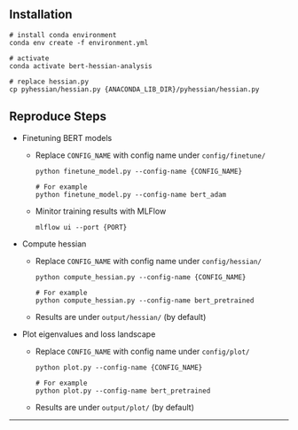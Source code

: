 ## Installation

```
# install conda environment
conda env create -f environment.yml

# activate
conda activate bert-hessian-analysis

# replace hessian.py
cp pyhessian/hessian.py {ANACONDA_LIB_DIR}/pyhessian/hessian.py
```

## Reproduce Steps

- Finetuning BERT models
  - Replace `CONFIG_NAME` with config name under `config/finetune/`
    ```
    python finetune_model.py --config-name {CONFIG_NAME}

    # For example
    python finetune_model.py --config-name bert_adam
    ```
  - Minitor training results with MLFlow
    ```
    mlflow ui --port {PORT}
    ```

- Compute hessian
  - Replace `CONFIG_NAME` with config name under `config/hessian/`
    ```
    python compute_hessian.py --config-name {CONFIG_NAME}

    # For example
    python compute_hessian.py --config-name bert_pretrained
    ```
  - Results are under `output/hessian/` (by default)

- Plot eigenvalues and loss landscape
  - Replace `CONFIG_NAME` with config name under `config/plot/`
    ```
    python plot.py --config-name {CONFIG_NAME}

    # For example
    python plot.py --config-name bert_pretrained
    ```
  - Results are under `output/plot/` (by default)

---